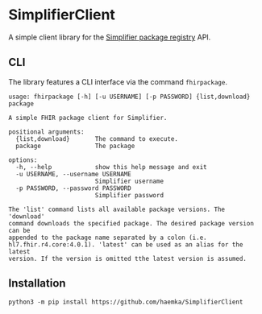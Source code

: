 # SimplifierClient

A simple client library for the [Simplifier package registry](https://simplifier.net) API.

## CLI

The library features a CLI interface via the command `fhirpackage`.

```
usage: fhirpackage [-h] [-u USERNAME] [-p PASSWORD] {list,download} package

A simple FHIR package client for Simplifier.

positional arguments:
  {list,download}       The command to execute.
  package               The package

options:
  -h, --help            show this help message and exit
  -u USERNAME, --username USERNAME
                        Simplifier username
  -p PASSWORD, --password PASSWORD
                        Simplifier password

The 'list' command lists all available package versions. The 'download'
command downloads the specified package. The desired package version can be
appended to the package name separated by a colon (i.e.
hl7.fhir.r4.core:4.0.1). 'latest' can be used as an alias for the latest
version. If the version is omitted tthe latest version is assumed.
```

## Installation

```
python3 -m pip install https://github.com/haemka/SimplifierClient
```